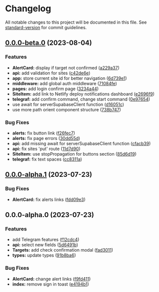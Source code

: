 # Changelog

All notable changes to this project will be documented in this file. See [standard-version](https://github.com/conventional-changelog/standard-version) for commit guidelines.

## [0.0.0-beta.0](https://github.com/rudnovd/netlify-deploy-alerts/compare/v0.0.0-alpha.1...v0.0.0-beta.0) (2023-08-04)


### Features

* **AlertCard:** display if target not confirmed ([a229a37](https://github.com/rudnovd/netlify-deploy-alerts/commit/a229a37241435e75f14de7e942a5a86db574b9ef))
* **api:** add validation for sites ([c42de6e](https://github.com/rudnovd/netlify-deploy-alerts/commit/c42de6ed7d24ba8c54d4c1a2d901b68a6d48219e))
* **app:** store current site id for better navigation ([6d739e1](https://github.com/rudnovd/netlify-deploy-alerts/commit/6d739e1dc93bc2db66e3422042919902541dfb93))
* **middleware:** add global auth middleware ([71084fe](https://github.com/rudnovd/netlify-deploy-alerts/commit/71084fecc200c1c4c3accea4c926b8f47f74a53c))
* **pages:** add login confirm page ([3234a44](https://github.com/rudnovd/netlify-deploy-alerts/commit/3234a446a60f86622c0f463f61091a258aa2bd13))
* **SiteItem:** add link to Netlify deploy notifications dashboard ([e2696f9](https://github.com/rudnovd/netlify-deploy-alerts/commit/e2696f9871f023faa1ad0b3ad5fdf8fbbb6ee15f))
* **telegraf:** add confirm command, change start command ([0e97654](https://github.com/rudnovd/netlify-deploy-alerts/commit/0e97654ff930ea9f58bd98769c2decf6ebdc66b0))
* use await for serverSupabaseClient function ([d16051c](https://github.com/rudnovd/netlify-deploy-alerts/commit/d16051c2e74664cf4f4bef3755750251c1661a34))
* use more path orient component structure ([738b747](https://github.com/rudnovd/netlify-deploy-alerts/commit/738b747979dfb3b99fd692ef7452791a1e320d76))


### Bug Fixes

* **alerts:** fix button link ([f26fec7](https://github.com/rudnovd/netlify-deploy-alerts/commit/f26fec7e1c88de92b2f88b822a98dfa5e369e4ec))
* **alerts:** fix page errors ([30dd55d](https://github.com/rudnovd/netlify-deploy-alerts/commit/30dd55df40bd119d359bfa36e2287a1b9b66e922))
* **api:** add missing await for serverSupabaseClient function ([cfacb39](https://github.com/rudnovd/netlify-deploy-alerts/commit/cfacb39f12d301782139a15b85001d471bc8a6ba))
* **api:** fix sites 'put' route ([11d7d90](https://github.com/rudnovd/netlify-deploy-alerts/commit/11d7d902980c59662073da9f950c19575ea02b80))
* **SiteItem:** use stopPropagation for buttons section ([85d6d19](https://github.com/rudnovd/netlify-deploy-alerts/commit/85d6d19e42ba561b8792dd1b403ba643204557f1))
* **telegraf:** fix text spaces ([cc8311a](https://github.com/rudnovd/netlify-deploy-alerts/commit/cc8311a42daf8ec49abe5798441bc5caf8fa9e99))

## [0.0.0-alpha.1](https://github.com/rudnovd/netlify-deploy-alerts/compare/v0.0.0-alpha.0...v0.0.0-alpha.1) (2023-07-23)


### Bug Fixes

* **AlertCard:** fix alerts links ([fdd09e3](https://github.com/rudnovd/netlify-deploy-alerts/commit/fdd09e317c71a68ce30c93a610862f00823b7138))

## 0.0.0-alpha.0 (2023-07-23)


### Features

* add Telegram features ([f12cdc4](https://github.com/rudnovd/netlify-deploy-alerts/commit/f12cdc447996055e950e8e51673820704bb3fc6a))
* **api:** select new fields ([5d6491b](https://github.com/rudnovd/netlify-deploy-alerts/commit/5d6491bc40200693a375a00446485ecb38427dd0))
* **Targets:** add check confirmation modal ([fad3011](https://github.com/rudnovd/netlify-deploy-alerts/commit/fad30118c485d05aee6bf7aa91b4d9d9fa371a4c))
* **types:** update types ([91b8ba6](https://github.com/rudnovd/netlify-deploy-alerts/commit/91b8ba685ce369d692b74954c5c8993c67099e3f))


### Bug Fixes

* **AlertCard:** change alert links ([f9fd411](https://github.com/rudnovd/netlify-deploy-alerts/commit/f9fd41179b08ca41766ed6f7279c3fda071d0e60))
* **index:** remove sign in toast ([e4194b1](https://github.com/rudnovd/netlify-deploy-alerts/commit/e4194b19d71d3df0516425442c4f69822e70085f))
